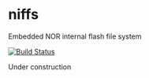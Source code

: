# niffs
Embedded NOR internal flash file system

[![Build Status](https://travis-ci.org/pellepl/niffs.svg?branch=master)](https://travis-ci.org/pellepl/niffs)

Under construction
